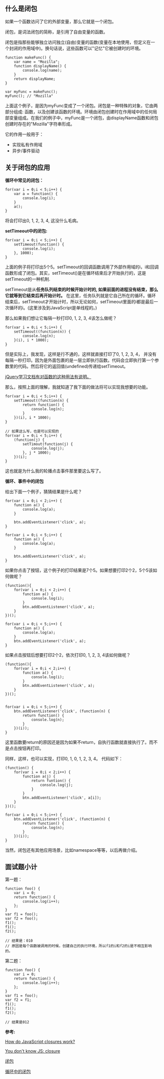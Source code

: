 ## 什么是闭包

如果一个函数访问了它的外部变量，那么它就是一个闭包。

闭包，是词法闭包的简称，是引用了自由变量的函数。

闭包是指那些能够独立访问独立(自由)变量的函数(变量在本地使用，但定义在一个封闭的作用域中)。换句话说，这些函数可以"记忆"它被创建时的环境。

```
function makeFunc() {
	var name = "Mozilla";
	function displayName() {
		console.log(name);
	}
	return displayName;
}

var myFunc = makeFunc();
myFunc(); // "Mozilla"
```

上面这个例子，是因为myFunc变成了一个闭包。闭包是一种特殊的对象，它由两部分组成: 函数，以及创建该函数的环境。环境由闭包创建时在作用域中的任何局部变量组成。在我们的例子中，myFunc是一个闭包，由displayName函数和闭包创建时存在的"Mozilla"字符串形成。


它的作用一般用于：

* 实现私有作用域
* 异步/事件驱动

## 关于闭包的应用

**循环中常见的闭包：**

```
for(var i = 0;i < 5;i++) {
	var a = function() {
		console.log(i);
	}
	a();
}
```

将会打印出0, 1, 2, 3, 4, 这没什么毛病。 

**setTimeout中的闭包:**

```
for(var i = 0;i < 5;i++) {
	setTimeout(function() {
		console.log(i);
	}, 1000);
}
```

上面的例子将打印出5个5。setTimeout的回调函数调用了外部作用域的i，i和回调函数形成了闭包。其实，setTimeout()是在循环结束后才开始执行的，这是setTimeout的一种机制.

setTimeout是从**任务队列结束的时候开始计时的, 如果前面的进程没有结束，那么它就等到它结束后再开始计时。** 在这里，任务队列就是它自己所在的循环。循环结束后，setTimeout才开始计时，所以无论如何，setTimeout里面的i都是最后一次循环的i。(这里涉及到JavaScript是单线程的。)

那么如果我们想让它每隔一秒打印0, 1, 2, 3, 4该怎么做呢？

```
for(var i = 0;i < 5;i++) {
	setTimeout((function(n)) {
		console.log(n);
	}(i), i * 1000);	
}
```

但是实际上，我发现，这样是行不通的，这样就直接打印了0, 1, 2, 3, 4， 并没有每隔一秒打印。因为是外面包裹的是一层立即执行函数。代码会立即执行第一个参数里的代码。然后将它的返回值(undefined)传递给setTimeout。

[jQuery学习文档有对函数的这种用法有说明。](https://learn.jquery.com/about-jquery/how-jquery-works/)

那么，按照上面的理解，我就知道了我下面的做法将可以实现我想要的功能。

```
for(var i = 0;i < 5;i++) {
	setTimeout((function(n) {
		return function() {
			console.log(n);
		}
	})(i), i * 1000);
}

// 如果这么写，也是可以实现的
for(var i = 0;i < 5;i++) {
	(function(j) {
		setTimout(function(j) {
			console.log(j);
		}, j * 1000);
	})(i);
}

```

这也就是为什么我的轮播点击事件那里要这么写了。

**循环、事件中的闭包**

给出下面一个例子，猜猜结果是什么呢？

```
for(var i = 0;i < 2;i++) {
	function a() {
		console.log(a);
	}

	btn.addEventListener('click', a);
}

for(var i = 0;i < 5;i++) {
	function a() {
		console.log(a);
	}

	btn.addEventListener('click', a);
}
```

如果你点击了按钮，这个例子的打印结果是7个5。如果想要打印2个2，5个5该如何做呢？

```
(function(){
	for(var i = 0;i < 2;i++) {
		function a() {
			console.log(i);
		}
		btn.addEventListener('click', a);
	}
})();

for(var i = 0;i < 5;i++) {
	function a() {
		console.log(a);
	}
	btn.addEventListener('click', a);
}
```

如果点击按钮后想要打印2个2，依次打印0, 1, 2, 3, 4该如何做呢？ 

```
(function(){
	for(var i = 0;i < 2;i++) {
		function a() {
			console.log(i);
		}
		btn.addEventListener('click', a);
	}
})();


for(var i = 0;i < 5;i++) {
	btn.addEventListener('click', (function(n) {
		return function() {
			console.log(n);
		}
	})(i));
}
```

这里函数要return的原因还是因为如果不return，自执行函数就直接执行了。而不是点击按钮再打印。 

同样，这样，也可以实现，打印0, 1, 0, 1, 2, 3, 4。 代码如下：

```
(function() {
	for(var i = 0;i < 2;i++) {
		function a(j) {
			return funtion() {
				console.log(j);	
			}
		}
		btn.addEventListener('click', a[i]);	
	}
})();

for(var i = 0;i < 5;i++) {
	btn.addEventListener('click', (function(n) {
		return function() {
			console.log(n);
		}
	})(i));
}
```

当然，闭包还有其他应用场景，比如namespace等等，以后再做介绍。

## 面试题小计

第一题：

```
function foo() {
	var i = 0;
	return function() {
		console.log(i++);
	};
}
var f1 = foo();
var f2 = foo();
f1();
f1();
f2();

// 结果是：010
// 原因是每个函数被调用的时候，创建自己的执行环境，所以f1的i和f2的i是不相互影响的。
```

第二题：

```
function foo() {
	var i = 0;
	return function() {
		console.log(i++);
	};
}
var f1 = foo();
var f2 = f1;
f1();
f1();
f2();

// 结果是012
```



**参考:**

[How do JavaScript closures work?](http://stackoverflow.com/questions/111102/how-do-javascript-closures-work)

[You don't know JS: closure](https://github.com/getify/You-Dont-Know-JS/blob/master/scope%20&%20closures/ch5.md)

[闭包](https://developer.mozilla.org/zh-CN/docs/Web/JavaScript/Closures)

[循环中的闭包](https://segmentfault.com/a/1190000000471569)